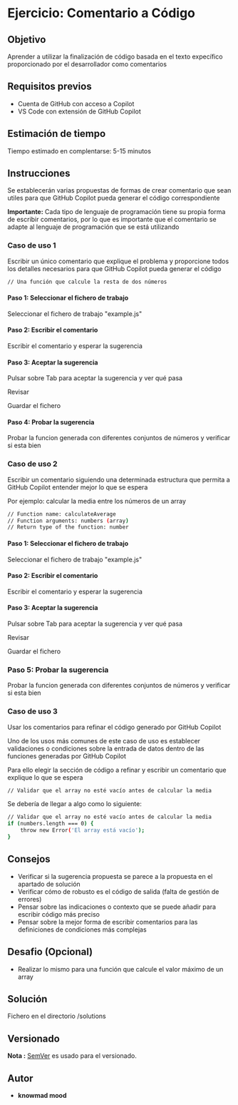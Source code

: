 # Ejercicio: Comentario a Código

## Objetivo

Aprender a utilizar la finalización de código basada en el texto expecífico proporcionado por el desarrollador como comentarios

## Requisitos previos

- Cuenta de GitHub con acceso a Copilot
- VS Code con extensión de GitHub Copilot

## Estimación de tiempo

Tiempo estimado en complentarse: 5-15 minutos

## Instrucciones

Se establecerán varias propuestas de formas de crear comentario que sean utiles para que GitHub Copilot pueda generar el código correspondiente

**Importante:** Cada tipo de lenguaje de programación tiene su propia forma de escribir comentarios, por lo que es importante que el comentario se adapte al lenguaje de programación que se está utilizando

### Caso de uso 1

Escribir un único comentario que explique el problema y proporcione todos los detalles necesarios para que GitHub Copilot pueda generar el código

```bash
// Una función que calcule la resta de dos números
```

#### Paso 1: Seleccionar el fichero de trabajo

Seleccionar el fichero de trabajo "example.js"

#### Paso 2: Escribir el comentario

Escribir el comentario y esperar la sugerencia

#### Paso 3: Aceptar la sugerencia

Pulsar sobre Tab para aceptar la sugerencia y ver qué pasa

Revisar

Guardar el fichero

#### Paso 4: Probar la sugerencia

Probar la funcion generada con diferentes conjuntos de números y verificar si esta bien

### Caso de uso 2

Escribir un comentario siguiendo una determinada estructura que permita a GitHub Copilot entender mejor lo que se espera

Por ejemplo: calcular la media entre los números de un array

```bash
// Function name: calculateAverage
// Function arguments: numbers (array)
// Return type of the function: number
```

#### Paso 1: Seleccionar el fichero de trabajo

Seleccionar el fichero de trabajo "example.js"

#### Paso 2: Escribir el comentario

Escribir el comentario y esperar la sugerencia

#### Paso 3: Aceptar la sugerencia

Pulsar sobre Tab para aceptar la sugerencia y ver qué pasa

Revisar

Guardar el fichero

### Paso 5: Probar la sugerencia

Probar la funcion generada con diferentes conjuntos de números y verificar si esta bien

### Caso de uso 3

Usar los comentarios para refinar el código generado por GitHub Copilot

Uno de los usos más comunes de este caso de uso es establecer validaciones o condiciones sobre la entrada de datos dentro de las funciones generadas por GitHub Copilot

Para ello elegir la sección de código a refinar y escribir un comentario que explique lo que se espera

```bash
// Validar que el array no esté vacío antes de calcular la media
```

Se debería de llegar a algo como lo siguiente:

```bash
// Validar que el array no esté vacío antes de calcular la media
if (numbers.length === 0) {
    throw new Error('El array está vacío');
}
```


## Consejos

- Verificar si la sugerencia propuesta se parece a la propuesta en el apartado de solución
- Verificar cómo de robusto es el código de salida (falta de gestión de errores)
- Pensar sobre las indicaciones o contexto que se puede añadir para escribir código más preciso
- Pensar sobre la mejor forma de escribir comentarios para las definiciones de condiciones más complejas

## Desafio (Opcional)

- Realizar lo mismo para una función que calcule el valor máximo de un array

## Solución

Fichero en el directorio /solutions

## Versionado

**Nota :** [SemVer](http://semver.org/) es usado para el versionado.

## Autor

* **knowmad mood**